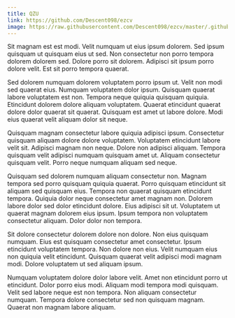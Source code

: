 ```yaml
---
title: QZU
link: https://github.com/Descent098/ezcv
image: https://raw.githubusercontent.com/Descent098/ezcv/master/.github/logo.png
---
```


Sit magnam est est modi. Velit numquam ut eius ipsum dolorem. Sed ipsum quisquam ut quisquam eius ut sed. Non consectetur non porro tempora dolorem dolorem sed. Dolore porro sit dolorem. Adipisci sit ipsum porro dolore velit. Est sit porro tempora quaerat.

Sed dolorem numquam dolorem voluptatem porro ipsum ut. Velit non modi sed quaerat eius. Numquam voluptatem dolor ipsum. Quisquam quaerat labore voluptatem est non. Tempora neque quiquia quisquam quiquia. Etincidunt dolorem dolore aliquam voluptatem. Quaerat etincidunt quaerat dolore dolor quaerat sit quaerat. Quisquam est amet ut labore dolore. Modi eius quaerat velit aliquam dolor sit neque.

Quisquam magnam consectetur labore quiquia adipisci ipsum. Consectetur quisquam aliquam dolore dolore voluptatem. Voluptatem etincidunt labore velit sit. Adipisci magnam non neque. Dolore non adipisci aliquam. Tempora quisquam velit adipisci numquam quisquam amet ut. Aliquam consectetur quisquam velit. Porro neque numquam aliquam sed neque.

Quisquam sed dolorem numquam aliquam consectetur non. Magnam tempora sed porro quisquam quiquia quaerat. Porro quisquam etincidunt sit aliquam sed quisquam eius. Tempora non quaerat quisquam etincidunt tempora. Quiquia dolor neque consectetur amet magnam non. Dolorem labore dolor sed dolor etincidunt dolore. Eius adipisci sit ut. Voluptatem ut quaerat magnam dolorem eius ipsum. Ipsum tempora non voluptatem consectetur aliquam. Dolor dolor non tempora.

Sit dolore consectetur dolorem dolore non dolore. Non eius quisquam numquam. Eius est quisquam consectetur amet consectetur. Ipsum etincidunt voluptatem tempora. Non dolore non eius. Velit numquam eius non quiquia velit etincidunt. Quisquam quaerat velit adipisci modi magnam modi. Dolore voluptatem ut sed aliquam ipsum.

Numquam voluptatem dolore dolor labore velit. Amet non etincidunt porro ut etincidunt. Dolor porro eius modi. Aliquam modi tempora modi quisquam. Velit sed labore neque est non tempora. Non aliquam consectetur numquam. Tempora dolore consectetur sed non quisquam magnam. Quaerat non magnam labore aliquam.
    
